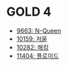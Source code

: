 # GOLD 4
- [9663: N-Queen](9663.py)
- [10159: 저울](10159.py)
- [10282: 해킹](10282.py)
- [11404: 플로이드](11404.py)